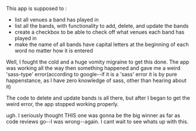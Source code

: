 This app is supposed to :

* list all venues a band has played in
* list all the bands, with functionality to add, delete, and update the bands
* create a checkbox to be able to check off what venues each band has played in
* make the name of all bands have capital letters at the beginning of each word no        matter how it is entered

Well, I fought the cold and a huge vomity migraine to get this done. The app was working all the way then something happened and gave me a weird 'sass-type' error(according to google--if it is a 'sass' error it is by pure happenstance, as I have zero knowledge of sass, other than hearing about it)

The code to delete and update bands is all there, but after I began to get the weird error, the app stopped working properly.

ugh. I seriously thought THIS one was gonna be the big winner as far as code reviews go--I was wrong--again. I cant wait to see whats up with this. 
